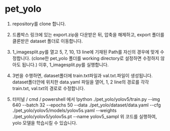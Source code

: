 # pet_yolo
1. repository를 clone 합니다.

2. 드롭박스 링크에 있는 export.zip을 다운받은 뒤, 압축을 해제하고, export 폴더를 클론받은 dataset 폴더로 이동합니다.

3. 1_imagesplit.py를 열고 5, 7, 10, 13 line에 기재된 Path를 자신의 경우에 맞게 수정합니다. (clone한 pet_yolo 폴더를 working directory로 설정하면 수정하지 않아도 됩니다.)
   이후, 1_imagesplit.py를 실행합니다.
   
4. 3번을 수행하면, dataset폴더에 train.txt파일과 val.txt.파일이 생성됩니다. dataset폴더안에 위치한 data.yaml 파일을 열어, 1, 2 line의 경로를 각각 train.txt, val.txt의 경로로 수정합니다.

5. 터미널 / cmd / powershell 에서 
!python ./pet_yolo/yolov5/train.py --img 640 --batch 32 --epochs 50 --data ./pet_yolo/dataset/data.yaml --cfg ./pet_yolo/yolov5/models/yolov5s.yaml --weights ./pet_yolo/yolov5/yolov5s.pt --name yolov5_sampl
위 코드를 실행하여, yolo 모델을 학습시킬 수 있습니다.
